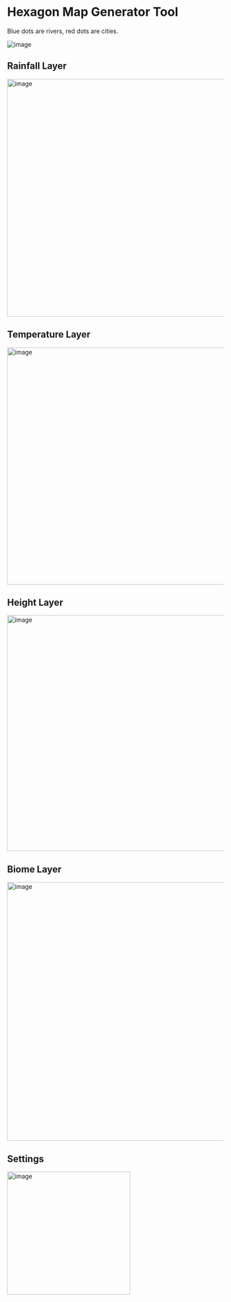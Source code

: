 # Hexagon Map Generator Tool
Blue dots are rivers, red dots are cities.

![image](https://github.com/SimonBalint03/HexagonMapGenerator/assets/94404223/60a92f24-1d85-4b4f-87c3-24ae740f7873)


## Rainfall Layer
<img width="552" alt="image" src="https://github.com/SimonBalint03/HexagonMapGenerator/assets/94404223/dc8c5e18-b8f0-48c0-8192-7fa83f7f5223">

## Temperature Layer
<img width="551" alt="image" src="https://github.com/SimonBalint03/HexagonMapGenerator/assets/94404223/daae8eaf-558c-4c39-a22e-07ecd707f872">

## Height Layer
<img width="548" alt="image" src="https://github.com/SimonBalint03/HexagonMapGenerator/assets/94404223/04d920fb-4bf9-4a70-b012-62d2902f17ca">

## Biome Layer
<img width="601" alt="image" src="https://github.com/SimonBalint03/HexagonMapGenerator/assets/94404223/f4155f93-2d4b-426f-bc45-4c7f1661ec9a">

## Settings
<img width="286" alt="image" src="https://github.com/SimonBalint03/HexagonMapGenerator/assets/94404223/475a8d0f-2890-47c4-bf98-0865898cfdd2">
